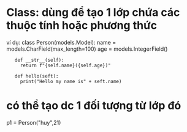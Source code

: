 # Class: dùng để tạo 1 lớp chứa các thuộc tính hoặc phương thức
ví dụ: class Person(models.Model):
       name = models.CharField(max_length=100)
       age = models.IntegerField()

       def __str__(self):
         return f"{self.name}({self.age})"

       def hello(seft):
         print("Hello my name is" + seft.name)
# có thể tạo dc 1 đối tượng từ lớp đó
p1 = Person("huy",21)